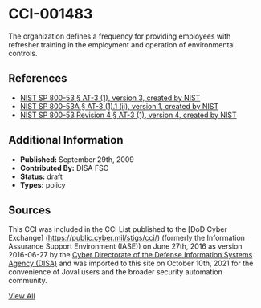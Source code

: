 # CCI-001483

The organization defines a frequency for providing employees with refresher training in the employment and operation of environmental controls.

## References ##

* [NIST SP 800-53 § AT-3 (1), version 3, created by NIST](http://csrc.nist.gov/publications/PubsSPs.html)
* [NIST SP 800-53A § AT-3 (1).1 (ii), version 1, created by NIST](http://csrc.nist.gov/publications/PubsSPs.html)
* [NIST SP 800-53 Revision 4 § AT-3 (1), version 4, created by NIST](http://csrc.nist.gov/publications/PubsSPs.html)


## Additional Information ##

* **Published:** September 29th, 2009
* **Contributed By:** DISA FSO
* **Status:** draft
* **Types:** policy

## Sources ##

This CCI was included in the CCI List published to the [DoD Cyber Exchange]
(https://public.cyber.mil/stigs/cci/) (formerly the Information Assurance Support Environment
(IASE)) on June 27th, 2016 as version 2016-06-27 by the [Cyber Directorate of the Defense 
Information Systems Agency (DISA)](https://public.cyber.mil/about-cyber/) and was imported to 
this site on October 10th, 2021 for the convenience of Joval users and the broader security automation community.

[View All](../README.md)
